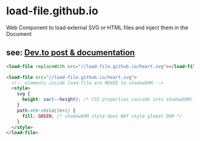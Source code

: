 # load-file.github.io
Web Component to load external SVG or HTML files and inject them in the Document

## see: [Dev.to post & documentation](https://dev.to/dannyengelman/load-file-web-component-add-external-content-to-the-dom-1nd)

```html
<load-file replaceWith src="//load-file.github.io/heart.svg"></load-file>

<load-file src="//load-file.github.io/heart.svg">
  <!-- elements inside load-file are MOVED to shadowDOM -->
  <style>
    svg {
      height: var(--height); /* CSS properties cascade into shadowDOM!! */
    }
    path:nth-child(2n+2) {
      fill: GREEN; /* shadowDOM style does NOT style global DOM */
    }
  </style>
</load-file>
```

